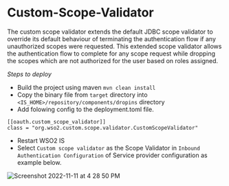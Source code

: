# Custom-Scope-Validator

The custom scope validator extends the default JDBC scope validator to override its default behaviour of terminating the authentication flow if any unauthorized scopes were requested. This extended scope validator allows the authentication flow to complete for any scope request while dropping the scopes which are not authorized for the user based on roles assigned.

*Steps to deploy*
- Build the project using maven `mvn clean install`
- Copy the binary file from `target` directory into `<IS_HOME>/repository/components/dropins` directory
- Add folowing config to the deployment.toml file.
```
[[oauth.custom_scope_validator]]
class = "org.wso2.custom.scope.validator.CustomScopeValidator"
```
- Restart WSO2 IS
- Select `Custom scope validator` as the Scope Validator in `Inbound Authentication Configuration` of Service provider configuration as example below.

 ![Screenshot 2022-11-11 at 4 28 50 PM](https://user-images.githubusercontent.com/42811248/201326756-27d5ecb5-f0a4-4349-92f8-18b3e12e9db0.png)
